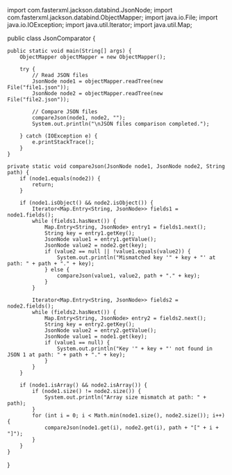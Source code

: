 import com.fasterxml.jackson.databind.JsonNode;
import com.fasterxml.jackson.databind.ObjectMapper;
import java.io.File;
import java.io.IOException;
import java.util.Iterator;
import java.util.Map;

public class JsonComparator {

    public static void main(String[] args) {
        ObjectMapper objectMapper = new ObjectMapper();

        try {
            // Read JSON files
            JsonNode node1 = objectMapper.readTree(new File("file1.json"));
            JsonNode node2 = objectMapper.readTree(new File("file2.json"));

            // Compare JSON files
            compareJson(node1, node2, "");
            System.out.println("\nJSON files comparison completed.");

        } catch (IOException e) {
            e.printStackTrace();
        }
    }

    private static void compareJson(JsonNode node1, JsonNode node2, String path) {
        if (node1.equals(node2)) {
            return;
        }

        if (node1.isObject() && node2.isObject()) {
            Iterator<Map.Entry<String, JsonNode>> fields1 = node1.fields();
            while (fields1.hasNext()) {
                Map.Entry<String, JsonNode> entry1 = fields1.next();
                String key = entry1.getKey();
                JsonNode value1 = entry1.getValue();
                JsonNode value2 = node2.get(key);
                if (value2 == null || !value1.equals(value2)) {
                    System.out.println("Mismatched key '" + key + "' at path: " + path + "." + key);
                } else {
                    compareJson(value1, value2, path + "." + key);
                }
            }

            Iterator<Map.Entry<String, JsonNode>> fields2 = node2.fields();
            while (fields2.hasNext()) {
                Map.Entry<String, JsonNode> entry2 = fields2.next();
                String key = entry2.getKey();
                JsonNode value2 = entry2.getValue();
                JsonNode value1 = node1.get(key);
                if (value1 == null) {
                    System.out.println("Key '" + key + "' not found in JSON 1 at path: " + path + "." + key);
                }
            }
        }

        if (node1.isArray() && node2.isArray()) {
            if (node1.size() != node2.size()) {
                System.out.println("Array size mismatch at path: " + path);
            }
            for (int i = 0; i < Math.min(node1.size(), node2.size()); i++) {
                compareJson(node1.get(i), node2.get(i), path + "[" + i + "]");
            }
        }
    }
}
